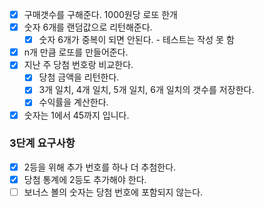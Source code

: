- [x] 구매갯수를 구해준다. 1000원당 로또 한개
- [x] 숫자 6개를 랜덤값으로 리턴해준다.
  - [x] 숫자 6개가 중복이 되면 안된다. - 테스트는 작성 못 함
- [x] n개 만큼 로또를 만들어준다.
- [x] 지난 주 당첨 번호랑 비교한다.
  - [x] 당첨 금액을 리턴한다.
  - [x] 3개 일치, 4개 일치, 5개 일치, 6개 일치의 갯수를 저장한다.
  - [x] 수익률을 계산한다.
- [x] 숫자는 1에서 45까지 입니다.

### 3단계 요구사항
- [x] 2등을 위해 추가 번호를 하나 더 추첨한다.
- [x] 당첨 통계에 2등도 추가해야 한다.
- [ ] 보너스 볼의 숫자는 당첨 번호에 포함되지 않는다.